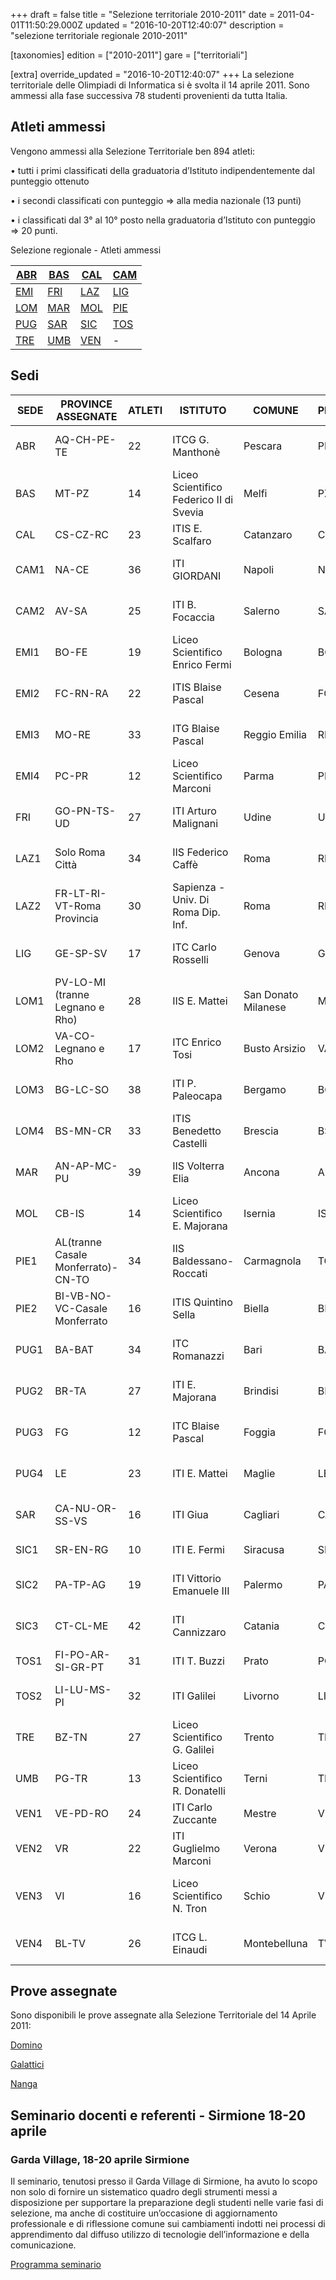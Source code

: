 +++
draft = false
title = "Selezione territoriale 2010-2011"
date = 2011-04-01T11:50:29.000Z
updated = "2016-10-20T12:40:07"
description = "selezione territoriale regionale 2010-2011"

[taxonomies]
edition = ["2010-2011"]
gare = ["territoriali"]

[extra]
override_updated = "2016-10-20T12:40:07"
+++
La selezione territoriale delle Olimpiadi di Informatica si è svolta il 14 aprile 2011. Sono ammessi alla fase successiva 78 studenti provenienti da tutta Italia.

<!-- more -->

## Atleti ammessi

Vengono ammessi alla Selezione Territoriale ben 894 atleti:

• tutti i primi classificati della graduatoria d’Istituto indipendentemente dal punteggio ottenuto

• i secondi classificati con punteggio => alla media nazionale (13 punti)

• i classificati dal 3° al 10° posto nella graduatoria d’Istituto con punteggio => 20 punti.

Selezione regionale - Atleti ammessi

| [ABR](http://81.208.32.83:8080/ioi/files/abruzzo_ammessi.pdf)            | [BAS](http://81.208.32.83:8080/ioi/files/basilicata%20ammessi.pdf) | [CAL](http://81.208.32.83:8080/ioi/files/calabria%20ammessi.pdf) | [CAM](http://81.208.32.83:8080/ioi/files/campania%20ammessi.pdf) |
| ------------------------------------------------------------------------ | ------------------------------------------------------------------ | ---------------------------------------------------------------- | ---------------------------------------------------------------- |
| [EMI](http://81.208.32.83:8080/ioi/files/emilia%20romagna%20ammessi.pdf) | [FRI](http://81.208.32.83:8080/ioi/files/friuli%20ammessi.pdf)     | [LAZ](http://81.208.32.83:8080/ioi/files/lazio%20ammessi.pdf)    | [LIG](http://81.208.32.83:8080/ioi/files/liguria%20ammessi.pdf)  |
| [LOM](http://81.208.32.83:8080/ioi/files/lombardia%20ammessi.pdf)        | [MAR](http://81.208.32.83:8080/ioi/files/marche%20ammessi.pdf)     | [MOL](http://81.208.32.83:8080/ioi/files/molise%20ammessi.pdf)   | [PIE](http://81.208.32.83:8080/ioi/files/piemonte%20ammessi.pdf) |
| [PUG](http://81.208.32.83:8080/ioi/files/puglia%20ammessi.pdf)           | [SAR](http://81.208.32.83:8080/ioi/files/sardegna%20ammessi.pdf)   | [SIC](http://81.208.32.83:8080/ioi/files/sicilia%20ammessi.pdf)  | [TOS](http://81.208.32.83:8080/ioi/files/toscana%20ammessi.pdf)  |
| [TRE](http://81.208.32.83:8080/ioi/files/trentino%20ammessi.pdf)         | [UMB](http://81.208.32.83:8080/ioi/files/umbria_ammessi.pdf)       | [VEN](http://81.208.32.83:8080/ioi/files/veneto_ammessi.pdf)     | \-                                                               |

## Sedi

| **SEDE** | **PROVINCE ASSEGNATE**             | **ATLETI** | **ISTITUTO**                            | **COMUNE**          | **PROV.** | **REFERENTE**                                                                  |
| -------- | ---------------------------------- | ---------- | --------------------------------------- | ------------------- | --------- | ------------------------------------------------------------------------------ |
| ABR      | AQ-CH-PE-TE                        | 22         | ITCG G. Manthonè                        | Pescara             | PE        | [Prof.ssa Rossana D´Ignazio](mailto:digros@katamail.com)                       |
| BAS      | MT-PZ                              | 14         | Liceo Scientifico Federico II di Svevia | Melfi               | PZ        | [Prof.ssa Teresa Caruso](mailto:teresa.caruso@istruzione.it)                   |
| CAL      | CS-CZ-RC                           | 23         | ITIS E. Scalfaro                        | Catanzaro           | CZ        | [Prof. Bruno Dattilo](mailto:bruno.dattilo@istruzione.it)                      |
| CAM1     | NA-CE                              | 36         | ITI GIORDANI                            | Napoli              | NA        | [Prof.ssa Stefania Ciapparelli](mailto:steciapp@libero.it)                     |
| CAM2     | AV-SA                              | 25         | ITI B. Focaccia                         | Salerno             | SA        | [Prof. Agostino Clavelli](mailto:agostino.clavelli@istruzione.it)              |
| EMI1     | BO-FE                              | 19         | Liceo Scientifico Enrico Fermi          | Bologna             | BO        | [Prof.ssa Giorgeliana Carletto](mailto:gcarletto@email.it)                     |
| EMI2     | FC-RN-RA                           | 22         | ITIS Blaise Pascal                      | Cesena              | FC        | [Prof.ssa Vanna Zabberoni](mailto:vanna.zabberoni@itis-cesena.it)              |
| EMI3     | MO-RE                              | 33         | ITG Blaise Pascal                       | Reggio Emilia       | RE        | [Prof.ssa Annamaria Culzoni](mailto:mariaculzoni@libero.it)                    |
| EMI4     | PC-PR                              | 12         | Liceo Scientifico Marconi               | Parma               | PR        | [Prof.ssa Maria Botta](mailto:maria_botta@libero.it)                           |
| FRI      | GO-PN-TS-UD                        | 27         | ITI Arturo Malignani                    | Udine               | UD        | [Prof.ssa Nicoletta Negrello](mailto:negrello@malignani.ud.it)                 |
| LAZ1     | Solo Roma Città                    | 34         | IIS Federico Caffè                      | Roma                | RM        | [Prof.ssa Francesca Bussotti](mailto:frankbu@inwind.it)                        |
| LAZ2     | FR-LT-RI-VT-Roma Provincia         | 30         | Sapienza - Univ. Di Roma Dip. Inf.      | Roma                | RM        | [Prof.ssa Annalisa Massini](mailto:massini@di.uniroma1.it)                     |
| LIG      | GE-SP-SV                           | 17         | ITC Carlo Rosselli                      | Genova              | GE        | [Prof.ssa Genzianella Foresti](mailto:geforest@tin.it)                         |
| LOM1     | PV-LO-MI (tranne Legnano e Rho)    | 28         | IIS E. Mattei                           | San Donato Milanese | MI        | [Prof. Luca Mazzei](mailto:lmazzei@libero.it)                                  |
| LOM2     | VA-CO-Legnano e Rho                | 17         | ITC Enrico Tosi                         | Busto Arsizio       | VA        | [Prof.ssa Silvia Tondo](mailto:silvia.tondo@itctosi.va.it)                     |
| LOM3     | BG-LC-SO                           | 38         | ITI P. Paleocapa                        | Bergamo             | BG        | [Prof.ssa Antonella Gualteroni](mailto:antgua@yahoo.com)                       |
| LOM4     | BS-MN-CR                           | 33         | ITIS Benedetto Castelli                 | Brescia             | BS        | [Prof. Alessandro Bugatti](mailto:alessandro.bugatti@istruzione.it)            |
| MAR      | AN-AP-MC-PU                        | 39         | IIS Volterra Elia                       | Ancona              | AN        | [Prof. Giampaolo Brancatello](mailto:winter57g@gmail.com)                      |
| MOL      | CB-IS                              | 14         | Liceo Scientifico E. Majorana           | Isernia             | IS        | [Prof. Stefano Sferra](mailto:s.sferra@tiscali.it)                             |
| PIE1     | AL(tranne Casale Monferrato)-CN-TO | 34         | IIS Baldessano-Roccati                  | Carmagnola          | TO        | [Prof. Giovanni Spadafora](mailto:giovanni.spadafora@istruzione.it)            |
| PIE2     | BI-VB-NO-VC-Casale Monferrato      | 16         | ITIS Quintino Sella                     | Biella              | BI        | [Prof. Sandro Landorno](mailto:slandorno@itis.biella.it)                       |
| PUG1     | BA-BAT                             | 34         | ITC Romanazzi                           | Bari                | BA        | [Prof. Antonio De Carne](mailto:antonio.decarne@istruzione.it)                 |
| PUG2     | BR-TA                              | 27         | ITI E. Majorana                         | Brindisi            | BR        | [Prof. Giuseppe Cavallo](mailto:giohorse@tin.it)                               |
| PUG3     | FG                                 | 12         | ITC Blaise Pascal                       | Foggia              | FG        | [Prof. Lucio Antonio Tortorella](mailto:lucioantonio.tortorella@istruzione.it) |
| PUG4     | LE                                 | 23         | ITI E. Mattei                           | Maglie              | LE        | [Prof. Nunzio Galati](mailto:galati@itismaglie.it)                             |
| SAR      | CA-NU-OR-SS-VS                     | 16         | ITI Giua                                | Cagliari            | CA        | [Prof.ssa Grazia Chiuchiolo](mailto:grazia.chiuchiolo@tiscali.it)              |
| SIC1     | SR-EN-RG                           | 10         | ITI E. Fermi                            | Siracusa            | SR        | [Prof. Lucio Santo](mailto:sanluciano@tin.it)                                  |
| SIC2     | PA-TP-AG                           | 19         | ITI Vittorio Emanuele III               | Palermo             | PA        | [Prof. Salvatore Truncali](mailto:truncali.s@libero.it)                        |
| SIC3     | CT-CL-ME                           | 42         | ITI Cannizzaro                          | Catania             | CT        | [Prof.ssa Cettina Allegra](mailto:cettina.allegra@tin.it)                      |
| TOS1     | FI-PO-AR-SI-GR-PT                  | 31         | ITI T. Buzzi                            | Prato               | PO        | [Prof. Grazia Biondi](mailto:g.biondi@itistulliobuzzi.it)                      |
| TOS2     | LI-LU-MS-PI                        | 32         | ITI Galilei                             | Livorno             | LI        | [Prof. Salvatore Speranza](mailto:salvatoresperanza@alice.it)                  |
| TRE      | BZ-TN                              | 27         | Liceo Scientifico G. Galilei            | Trento              | TN        | [Prof.ssa Gabriella Armani](mailto:gabarm57@hotmail.com)                       |
| UMB      | PG-TR                              | 13         | Liceo Scientifico R. Donatelli          | Terni               | TR        | [Prof.ssa Mara Massarucci](mailto:maramas@alice.it)                            |
| VEN1     | VE-PD-RO                           | 24         | ITI Carlo Zuccante                      | Mestre              | VE        | [Prof. Carlo Salvagno](mailto:c_salvagno@tin.it)                               |
| VEN2     | VR                                 | 22         | ITI Guglielmo Marconi                   | Verona              | VR        | [Prof. Lorenzo De Carli](mailto:ldecarli@marconivr.it)                         |
| VEN3     | VI                                 | 16         | Liceo Scientifico N. Tron               | Schio               | VI        | [Prof. Angelo Franco Catena](mailto:angelo.catena@tron.vi.it)                  |
| VEN4     | BL-TV                              | 26         | ITCG L. Einaudi                         | Montebelluna        | TV        | [Prof. Gianluigi Ziliotto](mailto:g.ziliotto@alice.it)                         |

## Prove assegnate

Sono disponibili le prove assegnate alla Selezione Territoriale del 14 Aprile 2011:

[Domino](/oldsite/120/domino.pdf)

[Galattici](/oldsite/120/galattici.pdf)

[Nanga](/oldsite/120/nanga.pdf)

## Seminario docenti e referenti - Sirmione 18-20 aprile

### Garda Village, 18-20 aprile Sirmione

Il seminario, tenutosi presso il Garda Village di Sirmione, ha avuto lo scopo non solo di fornire un sistematico quadro degli strumenti messi a disposizione per supportare la preparazione degli studenti nelle varie fasi di selezione, ma anche di costituire un’occasione di aggiornamento professionale e di riflessione comune sui cambiamenti indotti nei processi di apprendimento dal diffuso utilizzo di tecnologie dell’informazione e della comunicazione.

[Programma seminario](http://81.208.32.83:8080/ioi/files/OII-Progr__Docenti-Sem__Sirmione_apr_2011.doc)